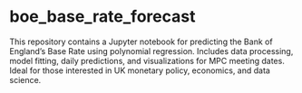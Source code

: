 # boe_base_rate_forecast
This repository contains a Jupyter notebook for predicting the Bank of England’s Base Rate using polynomial regression. Includes data processing, model fitting, daily predictions, and visualizations for MPC meeting dates. Ideal for those interested in UK monetary policy, economics, and data science.
